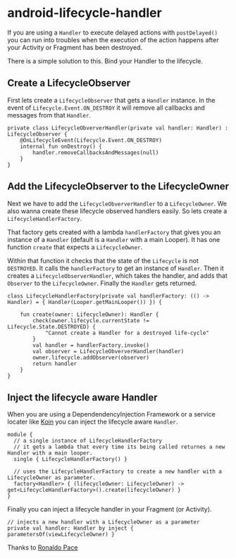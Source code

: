 # android-lifecycle-handler

If you are using a `Handler` to execute delayed actions with `postDelayed()` you can run into troubles when the execution of the action happens after your Activity or Fragment has been destroyed.

There is a simple solution to this. Bind your Handler to the lifecycle.

## Create a LifecycleObserver
First lets create a `LifecycleObserver` that gets a `Handler` instance.
In the event of `Lifecycle.Event.ON_DESTROY` it will remove all callbacks and messages from that `Handler`.
```
private class LifecycleObververHandler(private val handler: Handler) : LifecycleObserver {
	@OnLifecycleEvent(Lifecycle.Event.ON_DESTROY)
	internal fun onDestroy() {
		handler.removeCallbacksAndMessages(null)
	}
}
```

## Add the LifecycleObserver to the LifecycleOwner
Next we have to add the `LifecycleObververHandler` to a `LifecycleOwner`. We also wanna create these lifecycle observed handlers easily. So lets create a `LifecycleHandlerFactory`. 

That factory gets created with a lambda `handlerFactory` that gives you an instance of a `Handler` (default is a `Handler` with a main Looper). It has one function `create` that expects a `LifecycleOwner`.

Within that function it checks that the state of the `Lifecycle` is not `DESTROYED`. It calls the `handlerFactory` to get an instance of `Handler`. Then it creates a `LifecycleObserverHandler`, which takes the handler, and adds that `Observer` to the `LifecycleOwner`. Finally the `Handler` gets returned.
```
class LifecycleHandlerFactory(private val handlerFactory: (() -> Handler) = { Handler(Looper.getMainLooper()) }) {

	fun create(owner: LifecycleOwner): Handler {
		check(owner.lifecycle.currentState != Lifecycle.State.DESTROYED) {
			"Cannot create a Handler for a destroyed life-cycle"
		}
		val handler = handlerFactory.invoke()
		val observer = LifecycleObververHandler(handler)
		owner.lifecycle.addObserver(observer)
		return handler
	}
}
```

## Inject the lifecycle aware Handler
When you are using a DependendencyInjection Framework or a service locater like [Koin](https://insert-koin.io/) you can inject the lifecycle aware `Handler`.
```
module {
  // a single instance of LifecycleHandlerFactory
  // it gets a lambda that every time its being called returnes a new Handler with a main looper.
  single { LifecycleHandlerFactory() }
  
  // uses the LifecycleHandlerFactory to create a new handler with a LifecycleOwner as parameter.
  factory<Handler> { (lifecycleOwner: LifecycleOwner) -> get<LifecycleHandlerFactory>().create(lifecycleOwner) }
}
```

Finally you can inject a lifecycle handler in your Fragment (or Activity).
```
// injects a new handler with a LifecycleOwner as a parameter
private val handler: Handler by inject { parametersOf(viewLifecycleOwner) }
```

Thanks to [Ronaldo Pace](https://github.com/budius)
